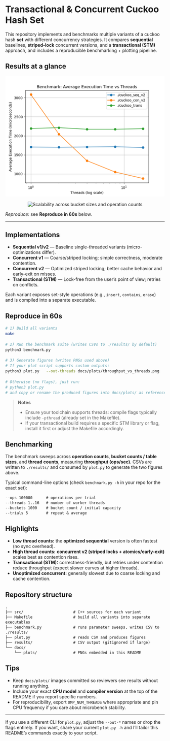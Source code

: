 # Transactional & Concurrent Cuckoo Hash Set

This repository implements and benchmarks multiple variants of a cuckoo hash **set** with different concurrency strategies. It compares **sequential** baselines, **striped-lock** concurrent versions, and a **transactional (STM)** approach, and includes a reproducible benchmarking + plotting pipeline.

## Results at a glance

<p align="center">
  <img src="results_100000x10000.png" alt="Throughput (ops/sec) vs. thread count for all variants" width="560">
</p>
<p align="center">
  <img src="results_10000x1000" alt="Scalability across bucket sizes and operation counts" width="560">
</p>

*Reproduce:* see **Reproduce in 60s** below.

---

## Implementations

- **Sequential v1/v2** — Baseline single-threaded variants (micro-optimizations differ).  
- **Concurrent v1** — Coarse/striped locking; simple correctness, moderate contention.  
- **Concurrent v2** — Optimized striped locking; better cache behavior and early-exit on misses.  
- **Transactional (STM)** — Lock-free from the user’s point of view; retries on conflicts.

Each variant exposes set-style operations (e.g., `insert`, `contains`, `erase`) and is compiled into a separate executable.

## Reproduce in 60s

```bash
# 1) Build all variants
make

# 2) Run the benchmark suite (writes CSVs to ./results/ by default)
python3 benchmark.py

# 3) Generate figures (writes PNGs used above)
# If your plot script supports custom outputs:
python3 plot.py   --out-threads docs/plots/throughput_vs_threads.png   --out-buckets docs/plots/scalability_by_buckets.png

# Otherwise (no flags), just run:
# python3 plot.py
# and copy or rename the produced figures into docs/plots/ as referenced above.
```

> **Notes**
> - Ensure your toolchain supports threads: compile flags typically include `-pthread` (already set in the Makefile).  
> - If your transactional build requires a specific STM library or flag, install it first or adjust the Makefile accordingly.


## Benchmarking

The benchmark sweeps across **operation counts**, **bucket counts / table sizes**, and **thread counts**, measuring **throughput (ops/sec)**. CSVs are written to `./results/` and consumed by `plot.py` to generate the two figures above.

Typical command-line options (check `benchmark.py -h` in your repo for the exact set):

```
--ops 100000      # operations per trial
--threads 1..16   # number of worker threads
--buckets 1000    # bucket count / initial capacity
--trials 5        # repeat & average
```

## Highlights

- **Low thread counts:** the **optimized sequential** version is often fastest (no sync overhead).  
- **High thread counts:** **concurrent v2 (striped locks + atomics/early-exit)** scales best as contention rises.  
- **Transactional (STM):** correctness-friendly, but retries under contention reduce throughput (expect slower curves at higher threads).  
- **Unoptimized concurrent:** generally slowest due to coarse locking and cache contention.

## Repository structure

```
.
├── src/                      # C++ sources for each variant
├── Makefile                  # build all variants into separate executables
├── benchmark.py              # runs parameter sweeps, writes CSV to ./results/
├── plot.py                   # reads CSV and produces figures
├── results/                  # CSV output (gitignored if large)
└── docs/
    └── plots/                # PNGs embedded in this README
```

## Tips
- Keep `docs/plots/` images committed so reviewers see results without running anything.  
- Include your exact **CPU model** and **compiler version** at the top of the README if you report specific numbers.  
- For reproducibility, export `OMP_NUM_THREADS` where appropriate and pin CPU frequency if you care about microbench stability.

---

If you use a different CLI for `plot.py`, adjust the `--out-*` names or drop the flags entirely. If you want, share your current `plot.py -h` and I’ll tailor this README’s commands exactly to your script.
